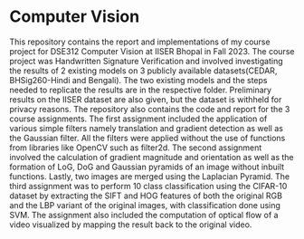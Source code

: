 # Computer Vision
This repository contains the report and implementations of my course project for DSE312 Computer Vision at IISER Bhopal in Fall 2023. 
The course project was Handwritten Signature Verification and involved investigating the results of 2 existing models on 3 publicly available datasets(CEDAR, BHSig260-Hindi and Bengali).
The two existing models and the steps needed to replicate the results are in the respective folder. Preliminary results on the IISER dataset are also given, but the dataset is withheld for privacy reasons.
The repository also contains the code and report for the 3 course assignments.
The first assignment included the application of various simple filters namely translation and gradient detection as well as the Gaussian filter. All the filters were applied without the use of functions from libraries like OpenCV such as filter2d.
The second assignment involved the calculation of gradient magnitude and orientation as well as the formation of LoG, DoG and Gaussian pyramids of an image without inbuilt functions. Lastly, two images are merged using the Laplacian Pyramid.
The third assignment was to perform 10 class classification using the CIFAR-10 dataset by extracting the SIFT and HOG features of both the original RGB and the LBP variant of the original images, with classification done using SVM. The assignment also included the computation of optical flow of a video visualized by mapping the result back to the original video.
